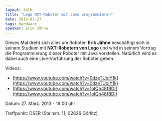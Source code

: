 ```yaml
---
layout: talk
title: "Lego NXT-Roboter mit Java programmieren"
date: 2013-03-27
tags: hardware
speaker: Erik Jähne
---
```


Dieses Mal dreht sich alles um Roboter. **Erik Jähne** beschäftigt sich in seinem Studium mit **NXT-Robotern von Lego** und wird in seinem Vortrag die Programmierung dieser Roboter mit Java vorstellen. Natürlich wird es dabei auch eine Live-Vorführung der Roboter geben.

Videos:

- [https://www.youtube.com/watch?v=0dzeTUoiY1k](https://www.youtube.com/watch?v=0dzeTUoiY1k)
- [https://www.youtube.com/watch?v=1oIQh48fBDI](https://www.youtube.com/watch?v=1oIQh48fBDI)


Datum: 27. März. 2013 - 19:00 uhr

Treffpunkt: DSER (Steinstr. 11, 02826 Görlitz)